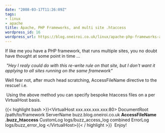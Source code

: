 ```yaml
---
date: "2008-03-17T11:26:09Z"
tags:
- linux
- apache
title: Apache, PHP Frameworks, and multi site .htaccess
wordpress_id: 16
wordpress_url: https://blog.oneiroi.co.uk/linux/apache-php-frameworks-and-multi-site-htaccess
---
```

If like me you have a PHP framework, that runs multiple sites, you no doubt have thought at some point in time ...

<em> "Hey I realy could do with this re-write rule on that site, but I don't want it applying to all sites running on the same framework"</em>

Well fear not, after much head scratching, AccessFileName directive to the rescue! i.e.

 Using the above method you can specify bespoke htaccess files on a per VirtualHost basis.

{{< highlight bash >}}&lt;VirtualHost xxx.xxx.xxx.xxx:80&gt;
        DocumentRoot /path/to/framework
        ServerName buzz.blog.oneiroi.co.uk
        <strong>AccessFileName .buzz_htaccess</strong>
        CustomLog logs/buzz_access_log combined
        ErrorLog logs/buzz_error_log
&lt;/VirtualHost&gt;{{< / highlight >}}
 Enjoy!
